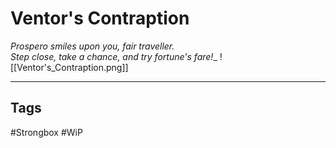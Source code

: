 # Ventor's Contraption
_Prospero smiles upon you, fair traveller.  
Step close, take a chance, and try fortune's fare!__
![[Ventor's_Contraption.png]]

---
## Tags
#Strongbox
#WiP